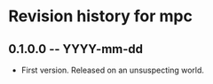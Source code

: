 # Revision history for mpc

## 0.1.0.0 -- YYYY-mm-dd

* First version. Released on an unsuspecting world.
